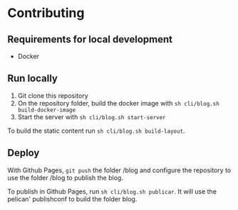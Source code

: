 # Contributing

## Requirements for local development

- Docker

## Run locally

1. Git clone this repository
2. On the repository folder, build the docker image with `sh cli/blog.sh build-docker-image`
3. Start the server with `sh cli/blog.sh start-server`

To build the static content run `sh cli/blog.sh build-layout`.

## Deploy

With Github Pages, `git push` the folder /blog and configure the repository to use the folder /blog to publish the blog.

To publish in Github Pages, run `sh cli/blog.sh publicar`. It will use the pelican' publishconf to build the folder blog.